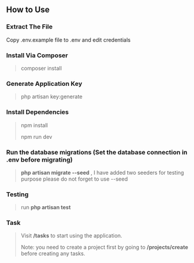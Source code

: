 ## How to Use

### Extract The File

Copy .env.example file to .env and edit credentials

### Install Via Composer

> composer install

### Generate Application Key

> php artisan key:generate

### Install Dependencies

> npm install
>
> npm run dev

### Run the database migrations (Set the database connection in .env before migrating)

> **php artisan migrate --seed** , I have added two seeders for testing purpose please do not forget to use --seed

### Testing

> run **php artisan test**

### Task

> Visit **/tasks** to start using the application.
>
> Note: you need to create a project first by going to **/projects/create** before creating any tasks.





